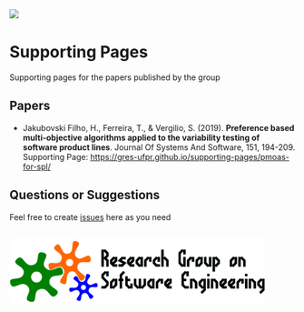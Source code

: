<img src="https://raw.githubusercontent.com/gres-ufpr/supporting-pages/master/icon.png" width="64px"/>

# Supporting Pages

Supporting pages for the papers published by the group

## Papers

- Jakubovski Filho, H., Ferreira, T., & Vergilio, S. (2019). **Preference based multi-objective algorithms applied to the variability testing of software product lines**. Journal Of Systems And Software, 151, 194-209. <br/>Supporting Page: https://gres-ufpr.github.io/supporting-pages/pmoas-for-spl/

## Questions or Suggestions

Feel free to create <a href="https://github.com/gres-ufpr/supporting-pages//issues">issues</a> here as you need

## 

<img src="https://raw.githubusercontent.com/gres-ufpr/gres-ufpr.github.io/master/images/logo-en-1.png" width="450px"/>

